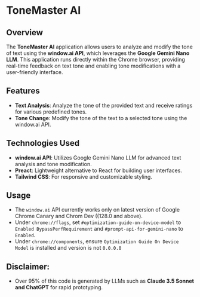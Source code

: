 # ToneMaster AI

## Overview

The **ToneMaster AI** application allows users to analyze and modify the tone of text using the **window.ai API**, which leverages the **Google Gemini Nano LLM**. This application runs directly within the Chrome browser, providing real-time feedback on text tone and enabling tone modifications with a user-friendly interface.

## Features

- **Text Analysis**: Analyze the tone of the provided text and receive ratings for various predefined tones.
- **Tone Change**: Modify the tone of the text to a selected tone using the window.ai API.

## Technologies Used

- **window.ai API**: Utilizes Google Gemini Nano LLM for advanced text analysis and tone modification.
- **Preact**: Lightweight alternative to React for building user interfaces.
- **Tailwind CSS**: For responsive and customizable styling.

## Usage
- The `window.ai` API currently works only on latest version of Google Chrome Canary and Chrom Dev ((128.0 and above).
- Under `chrome://flags`, set `#optimization-guide-on-device-model` to `Enabled BypassPerfRequirement` and `#prompt-api-for-gemini-nano` to `Enabled`.
- Under `chrome://components`, ensure `Optimization Guide On Device Model` is installed and version is not `0.0.0.0`


## Disclaimer: 
- Over 95% of this code is generated by LLMs such as **Claude 3.5 Sonnet and ChatGPT** for rapid prototyping.
